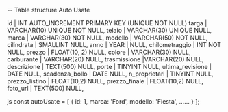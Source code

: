 -- Table structure Auto Usate

id | INT AUTO_INCREMENT PRIMARY KEY (UNIQUE NOT NULL)
targa | VARCHAR(10) UNIQUE NOT NULL,
telaio | VARCHAR(30) UNIQUE NULL,
marca | VARCHAR(30) NOT NULL,
modello | VARCHAR(50) NOT NULL,
cilindrata | SMALLINT NULL,
anno | YEAR | NULL,
chilometraggio | INT NOT NULL,
prezzo | FLOAT(10, 2) NULL,
colore | VARCHAR(30) NULL,
carburante | VARCHAR(20) NULL,
trasmissione |VARCHAR(20) NULL,
descrizione | TEXT(500) NULL,
porte | TINYINT NULL,
ultima_revisione | DATE NULL,
scadenza_bollo | DATE NULL,
n_proprietari | TINYINT NULL,
prezzo_listino | FLOAT(10,2) NULL,
prezzo_finale | FLOAT(10,2) NULL,
foto_url | TEXT(500) NULL,

js
const autoUsate = [
{
id: 1,
marca: 'Ford',
modello: 'Fiesta',
......
}
];
